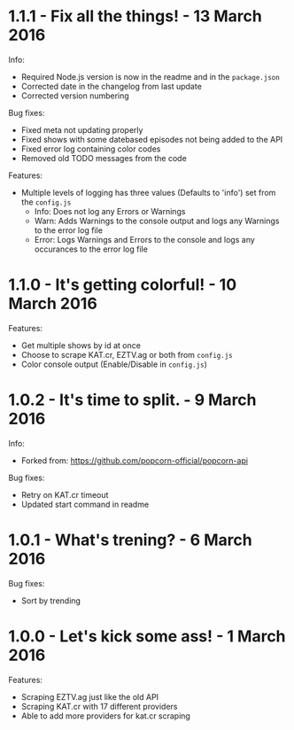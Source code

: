 1.1.1 - Fix all the things! - 13 March 2016
==================================================

Info:
 - Required Node.js version is now in the readme
   and in the `package.json`
 - Corrected date in the changelog from last update
 - Corrected version numbering

Bug fixes:
 - Fixed meta not updating properly
 - Fixed shows with some datebased episodes not
   being added to the API
 - Fixed error log containing color codes
 - Removed old TODO messages from the code
 
Features:
 - Multiple levels of logging has three values (Defaults to 'info')
   set from the `config.js`
   - Info: Does not log any Errors or Warnings
   - Warn: Adds Warnings to the console output and logs any Warnings
     to the error log file
   - Error: Logs Warnings and Errors to the console and logs any
     occurances to the error log file

1.1.0 - It's getting colorful! - 10 March 2016
==================================================

Features:
 - Get multiple shows by id at once
 - Choose to scrape KAT.cr, EZTV.ag or both from `config.js`
 - Color console output (Enable/Disable in `config.js`)

1.0.2 - It's time to split. - 9 March 2016
==================================================

Info:
 - Forked from: https://github.com/popcorn-official/popcorn-api
 
Bug fixes:
 - Retry on KAT.cr timeout
 - Updated start command in readme

1.0.1 - What's trening? - 6 March 2016
======================================

Bug fixes:
 - Sort by trending

1.0.0 - Let's kick some ass! - 1 March 2016
===========================================

Features:
 - Scraping EZTV.ag just like the old API
 - Scraping KAT.cr with 17 different providers
 - Able to add more providers for kat.cr scraping